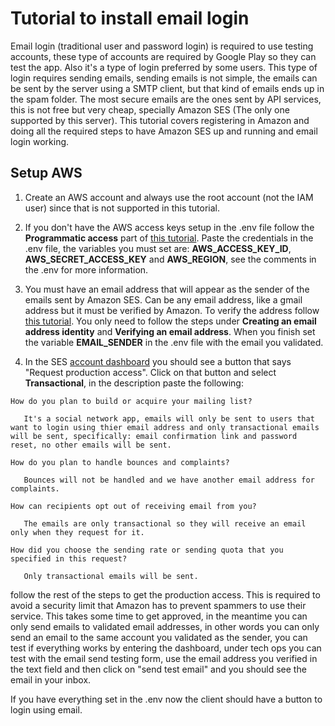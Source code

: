 # Tutorial to install email login

Email login (traditional user and password login) is required to use testing accounts, these type of accounts are required by Google Play so they can test the app. Also it's a type of login preferred by some users. This type of login requires sending emails, sending emails is not simple, the emails can be sent by the server using a SMTP client, but that kind of emails ends up in the spam folder. The most secure emails are the ones sent by API services, this is not free but very cheap, specially Amazon SES (The only one supported by this server). This tutorial covers registering in Amazon and doing all the required steps to have Amazon SES up and running and email login working.

## Setup AWS

1. Create an AWS account and always use the root account (not the IAM user) since that is not supported in this tutorial.

2. If you don't have the AWS access keys setup in the .env file follow the **Programmatic access** part of [this tutorial](https://docs.aws.amazon.com/general/latest/gr/aws-sec-cred-types.html). Paste the credentials in the .env file, the variables you must set are: **AWS_ACCESS_KEY_ID**, **AWS_SECRET_ACCESS_KEY** and **AWS_REGION**, see the comments in the .env for more information.

3. You must have an email address that will appear as the sender of the emails sent by Amazon SES. Can be any email address, like a gmail address but it must be verified by Amazon. To verify the address follow [this tutorial](https://docs.aws.amazon.com/ses/latest/dg/creating-identities.html#verify-email-addresses-procedure). You only need to follow the steps under **Creating an email address identity** and **Verifying an email address**. When you finish set the variable **EMAIL_SENDER** in the .env file with the email you validated.

4. In the SES [account dashboard](https://console.aws.amazon.com/sesv2) you should see a button that says "Request production access". Click on that button and select **Transactional**, in the description paste the following: 

``` 
How do you plan to build or acquire your mailing list?

   It's a social network app, emails will only be sent to users that want to login using thier email address and only transactional emails will be sent, specifically: email confirmation link and password reset, no other emails will be sent.

How do you plan to handle bounces and complaints?

   Bounces will not be handled and we have another email address for complaints.

How can recipients opt out of receiving email from you?

   The emails are only transactional so they will receive an email only when they request for it.

How did you choose the sending rate or sending quota that you specified in this request?

   Only transactional emails will be sent.
```

follow the rest of the steps to get the production access. This is required to avoid a security limit that Amazon has to prevent spammers to use their service. This takes some time to get approved, in the meantime you can only send emails to validated email addresses, in other words you can only send an email to the same account you validated as the sender, you can test if everything works by entering the dashboard, under tech ops you can test with the email send testing form, use the email address you verified in the text field and then click on "send test email" and you should see the email in your inbox. 

If you have everything set in the .env now the client should have a button to login using email.